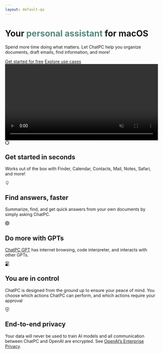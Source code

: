 ```yaml
---
layout: default-qa
---
```


<div class="container">
  <div class="row align-items-center g-lg-3 py-4">
    <div class="col-xl-5 text-center text-lg-start">
      <h1 class="display-6 fw-bold lh-1 mb-3">
        Your <span style="color: #56877c;">personal assistant</span> for macOS
      </h1>
      <p class="col-xl-10 fs-5">
        Spend more time doing what matters. Let ChatPC help you organize documents, draft emails, find information, and more!
      </p>
      <div class="d-grid gap-2 d-md-flex justify-content-md-center justify-content-lg-start mb-4 mb-lg-3">
        <a class="btn btn-primary px-4 me-md-2" href="/docs/macos/getting-started/">Get started for free</a>
        <a class="btn btn-outline-secondary px-4" href="/docs/macos/use-cases/">Explore use cases</a>
      </div>
    </div>
    <div class="col-xl-7 col-lg-12 mx-auto">
      <video src="images/landing/compose-email.mp4" style="width: 100%;" muted autoplay playsinline loop>
        <p>
          Your browser doesn't support HTML video. Here is a
          <a href="images/landing/compose-email.mp4">link to the demo video</a> instead.
        </p>
      </video>
    </div>
  </div>

  <div class="pb-2 border-bottom"></div>
  <div class="row g-4 py-5 row-cols-1 row-cols-lg-3">
    <div class="col d-flex align-items-start">
      <div class="icon-square bg-gradient flex-shrink-0 me-3">
        <svg width="1em" height="1em" xmlns="http://www.w3.org/2000/svg" viewBox="0 0 310 310" xml:space="preserve"><g id="XMLID_15_"><path id="XMLID_16_" d="M221.742,46.906c-7.28-3.954-16.387-1.259-20.341,6.021c-3.955,7.279-1.259,16.386,6.02,20.341 C242.937,92.561,265,129.626,265,170c0,60.654-49.346,110-110,110S45,230.654,45,170c0-40.198,21.921-77.186,57.208-96.531 c7.265-3.982,9.925-13.1,5.943-20.364c-3.983-7.264-13.101-9.925-20.364-5.943C42.891,71.775,15,118.844,15,170 c0,77.196,62.804,140,140,140s140-62.804,140-140C295,118.62,266.929,71.453,221.742,46.906z"/><path id="XMLID_17_" d="M155,130c8.284,0,15-6.716,15-15V15c0-8.284-6.716-15-15-15c-8.284,0-15,6.716-15,15v100 C140,123.284,146.716,130,155,130z"/></g></svg>
      </div>
      <div>
        <h2>Get started in seconds</h2>
        <p>Works out of the box with Finder, Calendar, Contacts, Mail, Notes, Safari, and more!</p>
      </div>
    </div>
    <div class="col d-flex align-items-start">
      <div class="icon-square bg-gradient flex-shrink-0 me-3">
        <svg width="1em" height="1em" xmlns="http://www.w3.org/2000/svg" viewBox="0 0 1024 1024"><path d="M281.674 253.424c11.553-14.585 24.288-28.14 38.208-40.267l-68.978-69.013c-10.828-10.867-28.404-10.867-39.275 0-10.831 10.831-10.831 28.404 0 39.235l70.046 70.043zM506.013 142.469c0.268 0 0.494 0 0.802 0 9.109 0 18.109 0.571 26.955 1.487l0-93.986c0-15.327-12.432-27.757-27.76-27.757s-27.721 12.429-27.721 27.757l0 93.968c8.846-0.895 17.842-1.469 26.956-1.469 0.27 0 0.534 0 0.762 0zM730.414 253.388l69.971-70.007c10.866-10.831 10.866-28.404 0-39.235-10.794-10.867-28.405-10.867-39.277 0l-69.018 69.013c13.958 12.123 26.695 25.664 38.324 40.227zM213.494 450.225c0-13.403 1.07-26.519 2.633-39.483l-98.682 0c-15.289 0-27.722 12.432-27.722 27.757 0 15.328 12.434 27.757 27.722 27.757l96.393 0c-0.229-5.28-0.345-10.581-0.345-16.033zM894.563 410.745l-98.643 0c1.6 12.964 2.633 26.082 2.633 39.483 0 5.45-0.115 10.753-0.305 16.033l96.315 0c15.332 0 27.722-12.429 27.722-27.757s-12.39-27.757-27.722-27.757zM745.017 638.262c-11.286 16.547-23.218 30.843-34.695 43.77l50.787 50.829c10.868 10.831 28.483 10.831 39.277 0 10.866-10.867 10.866-28.404 0-39.275l-55.37-55.324zM211.627 693.585c-10.831 10.867-10.831 28.404 0 39.275 10.868 10.831 28.448 10.831 39.275 0l50.83-50.863c-11.475-12.889-23.412-27.222-34.699-43.731l-55.403 55.324zM760.039 450.225c0.037-57.556-19.138-110.785-51.438-153.414-28.33-37.442-66.806-66.802-111.379-84.036l0.229-1.222-19.026-5.586c-14.798-4.29-30.051-7.265-45.605-8.867l-2.211-0.246-0.075 0-0.079-0.019c-7.623-0.724-15.557-1.279-23.83-1.279l-1.218 0c-8.276 0-16.207 0.557-23.833 1.279l-0.115 0.019-2.286 0.246c-15.535 1.6-30.791 4.575-45.549 8.867l-18.416 5.374 0.19 1.222c-44.802 17.214-83.505 46.651-111.99 84.244-32.258 42.628-51.438 95.854-51.438 153.414 0 41.274 7.132 75.207 18.227 103.29 16.661 42.114 42.094 70.559 62.533 92.138 10.22 10.754 19.22 19.941 25.317 27.795 6.254 7.892 9.265 13.995 10.141 18.837 4.459 23.565 4.917 53.306 4.917 60.854l0 2.174c0 34.085 27.609 61.617 61.659 61.655l142.51 0c34.092-0.037 61.659-27.609 61.659-61.655l0-2.097c-0.037-7.474 0.458-37.291 4.919-60.893 0.608-3.278 2.058-7.017 4.917-11.591 4.88-7.97 14.11-17.883 25.548-29.819 17.083-17.959 38.815-40.604 56.091-72.805 17.312-32.161 29.703-73.706 29.626-127.882zM701.813 537.676c-13.614 34.336-34.053 57.575-53.763 78.391-9.841 10.411-19.487 20.095-27.911 30.812-8.311 10.562-15.745 22.65-18.606 37.481-5.377 28.94-5.607 59.978-5.638 68.862 0 1.181 0 1.828 0 2.096-0.037 10.295-8.314 18.606-18.608 18.606l-142.51 0c-5.223 0-9.761-2.059-13.194-5.45-3.391-3.434-5.412-7.934-5.412-13.154 0-0.268 0-0.953 0-2.172-0.037-8.957-0.306-39.921-5.682-68.783-1.828-9.797-5.834-18.571-10.674-26.348-8.579-13.612-19.559-24.819-30.889-36.832-17.116-17.842-35.232-37.119-49.341-63.41-14.07-26.309-24.517-59.745-24.557-107.54 0.037-47.947 15.862-91.95 42.706-127.427 26.845-35.442 64.595-62.209 108.175-75.246l5.377-1.638c10.524-2.708 21.315-4.861 32.429-6.026l0.075 0 2.06-0.229c6.519-0.627 12.847-1.03 19.103-1.066l1.105 0.115 1.106-0.076c6.212 0 12.579 0.42 19.063 1.03l-0.079 0 2.137 0.229 0.037 0c11.093 1.163 21.887 3.277 32.372 6.026l5.451 1.638c43.582 13.037 81.329 39.807 108.175 75.246 26.801 35.478 42.666 79.482 42.666 127.427 0.003 36.409-6.094 64.511-15.169 87.446zM532.782 197.107l0.079 0zM479.17 197.107l0 0c0 0 0.037 0 0.075 0l-0.075 0zM576.706 833.825l-141.369 0c-14.604 0-26.499 11.822-26.499 26.539 0 14.564 11.899 26.465 26.499 26.465l141.369 0c14.604 0 26.499-11.899 26.499-26.465 0-14.721-11.899-26.539-26.499-26.539zM576.706 900.704l-141.369 0c-14.604 0-26.499 11.857-26.499 26.464 0 14.678 11.899 26.539 26.499 26.539l141.369 0c14.604 0 26.499-11.857 26.499-26.539 0-14.605-11.899-26.464-26.499-26.464zM518.406 968.116l-72.805 0c0 0.801-0.154 1.561-0.154 2.404 0 14.643 22.498 26.499 43.297 26.499l34.546 0c20.818 0 43.277-11.857 43.277-26.499 0-0.837-0.115-1.6-0.115-2.404l-48.044 0z"  /></svg>
      </div>
      <div>
        <h2>Find answers, faster</h2>
        <p>Summarize, find, and get quick answers from your own documents by simply asking ChatPC.</p>
      </div>
    </div>
    <div class="col d-flex align-items-start">
      <div class="icon-square bg-gradient flex-shrink-0 me-3">
        <svg width="1em" height="1em" viewBox="0 0 320 320" xmlns="http://www.w3.org/2000/svg"><path d="m297.06 130.97c7.26-21.79 4.76-45.66-6.85-65.48-17.46-30.4-52.56-46.04-86.84-38.68-15.25-17.18-37.16-26.95-60.13-26.81-35.04-.08-66.13 22.48-76.91 55.82-22.51 4.61-41.94 18.7-53.31 38.67-17.59 30.32-13.58 68.54 9.92 94.54-7.26 21.79-4.76 45.66 6.85 65.48 17.46 30.4 52.56 46.04 86.84 38.68 15.24 17.18 37.16 26.95 60.13 26.8 35.06.09 66.16-22.49 76.94-55.86 22.51-4.61 41.94-18.7 53.31-38.67 17.57-30.32 13.55-68.51-9.94-94.51zm-120.28 168.11c-14.03.02-27.62-4.89-38.39-13.88.49-.26 1.34-.73 1.89-1.07l63.72-36.8c3.26-1.85 5.26-5.32 5.24-9.07v-89.83l26.93 15.55c.29.14.48.42.52.74v74.39c-.04 33.08-26.83 59.9-59.91 59.97zm-128.84-55.03c-7.03-12.14-9.56-26.37-7.15-40.18.47.28 1.3.79 1.89 1.13l63.72 36.8c3.23 1.89 7.23 1.89 10.47 0l77.79-44.92v31.1c.02.32-.13.63-.38.83l-64.41 37.19c-28.69 16.52-65.33 6.7-81.92-21.95zm-16.77-139.09c7-12.16 18.05-21.46 31.21-26.29 0 .55-.03 1.52-.03 2.2v73.61c-.02 3.74 1.98 7.21 5.23 9.06l77.79 44.91-26.93 15.55c-.27.18-.61.21-.91.08l-64.42-37.22c-28.63-16.58-38.45-53.21-21.95-81.89zm221.26 51.49-77.79-44.92 26.93-15.54c.27-.18.61-.21.91-.08l64.42 37.19c28.68 16.57 38.51 53.26 21.94 81.94-7.01 12.14-18.05 21.44-31.2 26.28v-75.81c.03-3.74-1.96-7.2-5.2-9.06zm26.8-40.34c-.47-.29-1.3-.79-1.89-1.13l-63.72-36.8c-3.23-1.89-7.23-1.89-10.47 0l-77.79 44.92v-31.1c-.02-.32.13-.63.38-.83l64.41-37.16c28.69-16.55 65.37-6.7 81.91 22 6.99 12.12 9.52 26.31 7.15 40.1zm-168.51 55.43-26.94-15.55c-.29-.14-.48-.42-.52-.74v-74.39c.02-33.12 26.89-59.96 60.01-59.94 14.01 0 27.57 4.92 38.34 13.88-.49.26-1.33.73-1.89 1.07l-63.72 36.8c-3.26 1.85-5.26 5.31-5.24 9.06l-.04 89.79zm14.63-31.54 34.65-20.01 34.65 20v40.01l-34.65 20-34.65-20z"/></svg>
      </div>
      <div>
        <h2>Do more with GPTs</h2>
        <p><a href="https://chat.openai.com/g/g-611zFFIQR-chatpc-connect-with-macos" target="_blank">ChatPC GPT</a> has internet browsing, code interpreter, and interacts with other GPTs.</p>
      </div>
    </div>
    <div class="col d-flex align-items-start">
      <div class="icon-square bg-gradient flex-shrink-0 me-3">
        <svg width="1em" height="1em" xmlns="http://www.w3.org/2000/svg" viewBox="0 0 16 16"><path d="M4.5 9a3.5 3.5 0 1 0 0 7h7a3.5 3.5 0 1 0 0-7zm7 6a2.5 2.5 0 1 1 0-5 2.5 2.5 0 0 1 0 5m-7-14a2.5 2.5 0 1 0 0 5 2.5 2.5 0 0 0 0-5m2.45 0A3.5 3.5 0 0 1 8 3.5 3.5 3.5 0 0 1 6.95 6h4.55a2.5 2.5 0 0 0 0-5zM4.5 0h7a3.5 3.5 0 1 1 0 7h-7a3.5 3.5 0 1 1 0-7"/></svg>
      </div>
      <div>
        <h2>You are in control</h2>
        <p>ChatPC is designed from the ground up to ensure your peace of mind. You choose which actions ChatPC can perform, and which actions require your approval</p>
      </div>
    </div>
    <div class="col d-flex align-items-start">
      <div class="icon-square bg-gradient flex-shrink-0 me-3">
        <svg width="1em" height="1em" xmlns="http://www.w3.org/2000/svg" viewBox="0 0 16 16"><path d="M5.338 1.59a61 61 0 0 0-2.837.856.48.48 0 0 0-.328.39c-.554 4.157.726 7.19 2.253 9.188a10.7 10.7 0 0 0 2.287 2.233c.346.244.652.42.893.533q.18.085.293.118a1 1 0 0 0 .101.025 1 1 0 0 0 .1-.025q.114-.034.294-.118c.24-.113.547-.29.893-.533a10.7 10.7 0 0 0 2.287-2.233c1.527-1.997 2.807-5.031 2.253-9.188a.48.48 0 0 0-.328-.39c-.651-.213-1.75-.56-2.837-.855C9.552 1.29 8.531 1.067 8 1.067c-.53 0-1.552.223-2.662.524zM5.072.56C6.157.265 7.31 0 8 0s1.843.265 2.928.56c1.11.3 2.229.655 2.887.87a1.54 1.54 0 0 1 1.044 1.262c.596 4.477-.787 7.795-2.465 9.99a11.8 11.8 0 0 1-2.517 2.453 7 7 0 0 1-1.048.625c-.28.132-.581.24-.829.24s-.548-.108-.829-.24a7 7 0 0 1-1.048-.625 11.8 11.8 0 0 1-2.517-2.453C1.928 10.487.545 7.169 1.141 2.692A1.54 1.54 0 0 1 2.185 1.43 63 63 0 0 1 5.072.56"/><path d="M9.5 6.5a1.5 1.5 0 0 1-1 1.415l.385 1.99a.5.5 0 0 1-.491.595h-.788a.5.5 0 0 1-.49-.595l.384-1.99a1.5 1.5 0 1 1 2-1.415"/></svg>
      </div>
      <div>
        <h2>End-to-end privacy</h2>
        <p>Your data will never be used to train AI models and all communication between ChatPC and OpenAI are encrypted. See <a href="https://openai.com/enterprise-privacy" target="_blank">OpenAI’s Enterprise Privacy</a>.</p>
      </div>
    </div>
  </div>
</div>